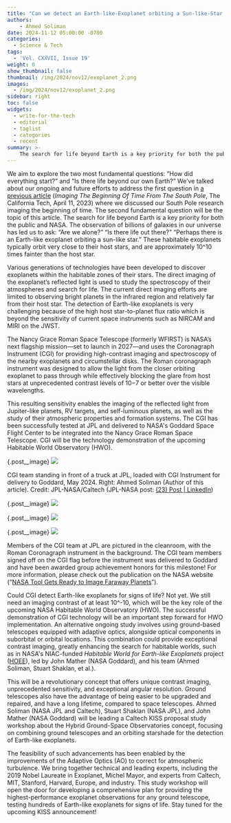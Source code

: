 ```yaml
---
title: "Can we detect an Earth-like-Exoplanet orbiting a Sun-like-Star for signs of life?"
authors:
    - Ahmed Soliman
date: 2024-11-12 05:00:00 -0700
categories:
  - Science & Tech
tags:
  - 'Vol. CXXVII, Issue 19'
weight: 0
show_thumbnail: false
thumbnail: /img/2024/nov12/exoplanet_2.png
images:
  - /img/2024/nov12/exoplanet_2.png
sidebar: right
toc: false
widgets:
  - write-for-the-tech
  - editorial
  - taglist
  - categories
  - recent
summary: >-
    The search for life beyond Earth is a key priority for both the public and NASA. The observation of billions of galaxies in our universe has led us to ask: “Are we alone?” “Is there life out there?”
---
```


We aim to explore the two most fundamental questions: “How did everything start?” and “Is there life beyond our own Earth?” We’ve talked about our ongoing and future efforts to address the first question in [a previous article](https://tech.caltech.edu/2023/04/imaging-the-beginning-of-time/) (*Imaging The Beginning Of Time From The South Pole*, The California Tech, April 11, 2023) where we discussed our South Pole research imaging the beginning of time. The second fundamental question will be the topic of this article. The search for life beyond Earth is a key priority for both the public and NASA. The observation of billions of galaxies in our universe has led us to ask: “Are we alone?” “Is there life out there?”  “Perhaps there is an Earth-like exoplanet orbiting a sun-like star.” These habitable exoplanets typically orbit very close to their host stars, and are approximately 10^10 times fainter than the host star.

Various generations of technologies have been developed to discover exoplanets within the habitable zones of their stars. The direct imaging of the exoplanet’s reflected light is used to study the spectroscopy of their atmospheres and search for life. The current direct imaging efforts are limited to observing bright planets in the infrared region and relatively far from their host star. The detection of Earth-like exoplanets is very challenging because of the high host star-to-planet flux ratio which is beyond the sensitivity of current space instruments such as NIRCAM and MIRI on the JWST.

The Nancy Grace Roman Space Telescope (formerly WFIRST) is NASA’s next flagship mission—set to launch in 2027—and uses the Coronagraph Instrument (CGI) for providing high-contrast imaging and spectroscopy of the nearby exoplanets and circumstellar disks. The Roman coronagraph instrument was designed to allow the light from the closer orbiting exoplanet to pass through while effectively blocking the glare from host stars at unprecedented contrast levels of 10−7 or better over the visible wavelengths.

This resulting sensitivity enables the imaging of the reflected light from Jupiter-like planets, RV targets, and self-luminous planets, as well as the study of their atmospheric properties and formation systems. The CGI has been successfully tested at JPL and delivered to NASA's Goddard Space Flight Center to be integrated into the Nancy Grace Roman Space Telescope.  CGI will be the technology demonstration of the upcoming Habitable World Observatory (HWO).

{.post__image}
![](/img/2024/nov12/exoplanet_1.png)

CGI team standing in front of a truck at JPL, loaded with CGI Instrument for delivery to Goddard, May 2024. Right: Ahmed Soliman (Author of this article). Credit: JPL-NASA/Caltech (JPL-NASA post: [(23) Post | LinkedIn](https://www.linkedin.com/posts/jet-propulsion-laboratory_special-delivery-the-jpl-built-roman-coronagraph-activity-7199499399012442113-KctT?utm_source=li_share&utm_content=feedcontent&utm_medium=g_mb_web&utm_campaign=copy&fbclid=IwY2xjawGeOyVleHRuA2FlbQIxMAABHWyBWmyl5X73ClsQs4pJhPxNO6ofOtNMChjn3YKWg3IP9G0QzgEOawwXcw_aem_XCLUXmAqirHpERnJigR2Lw))

{.post__image}
![](/img/2024/nov12/exoplanet_2.png)

{.post__image}
![](/img/2024/nov12/exoplanet_3.png)

{.post__image}
![](/img/2024/nov12/exoplanet_4.png)

Members of the CGI team at JPL are pictured in the cleanroom, with the Roman Coronagraph instrument in the background. The CGI team members signed off on the CGI flag before the instrument was delivered to Goddard and have been awarded group achievement honors for this milestone! For more information, please check out the publication on the NASA website (“[NASA Tool Gets Ready to Image Faraway Planets](https://www.nasa.gov/missions/roman-space-telescope/nasa-tool-gets-ready-to-image-faraway-planets/)”).

Could CGI detect Earth-like exoplanets for signs of life? Not yet. We still need an imaging contrast of at least 10^-10, which will be the key role of the upcoming NASA Habitable World Observatory (HWO). The successful demonstration of CGI technology will be an important step forward for HWO implementation. An alternative ongoing study involves using ground-based telescopes equipped with adaptive optics, alongside optical components in suborbital or orbital locations. This combination could provide exceptional contrast imaging, greatly enhancing the search for habitable worlds, such as in NASA's NIAC-funded *Habitable World for Earth-like Exoplanets* project ([HOEE](https://www.nasa.gov/general/hybrid-observatory-for-earth-like-exoplanets-hoee/)), led by John Mather (NASA Goddard), and his team (Ahmed Soliman, Stuart Shaklan, et al.).

This will be a revolutionary concept that offers unique contrast imaging, unprecedented sensitivity, and exceptional angular resolution. Ground telescopes also have the advantage of being easier to be upgraded and repaired, and have a long lifetime, compared to space telescopes. Ahmed Soliman (NASA JPL and Caltech), Stuart Shaklan (NASA JPL), and John Mather (NASA Goddard) will be leading a Caltech KISS proposal study workshop about the Hybrid Ground-Space Observatories concept, focusing on combining ground telescopes and an orbiting starshade for the detection of Earth-like exoplanets.

The feasibility of such advancements has been enabled by the improvements of the Adaptive Optics (AO) to correct for atmospheric turbulence. We bring together technical and leading experts, including the 2019 Nobel Laureate in Exoplanet, Michel Mayor, and experts from Caltech, MIT, Stanford, Harvard, Europe, and industry. This study workshop will open the door for developing a comprehensive plan for providing the highest-performance exoplanet observations for any ground telescope, testing hundreds of Earth-like exoplanets for signs of life. Stay tuned for the upcoming KISS announcement!